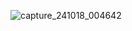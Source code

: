 ![capture_241018_004642](https://github.com/user-attachments/assets/554f2286-a57b-4391-8c0d-957c41a340b2)
